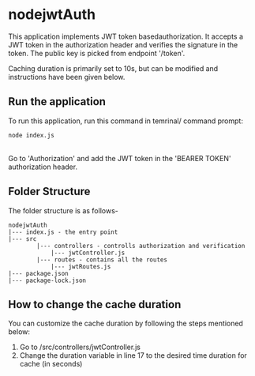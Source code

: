 # nodejwtAuth

This application implements JWT token basedauthorization. It accepts a JWT token in the authorization header and verifies the signature in the token. The public key is picked from endpoint '/token'. 

Caching duration is primarily set to 10s, but can be modified and instructions have been given below. 

## Run the application

To run this application, run this command in temrinal/ command prompt:

    node index.js
<br> Go to 'Authorization' and add the JWT token in the 'BEARER TOKEN' authorization header.

## Folder Structure

The folder structure is as follows-
```
nodejwtAuth
|--- index.js - the entry point
|--- src
		|--- controllers - controlls authorization and verification
			|--- jwtController.js
		|--- routes - contains all the routes
			|--- jwtRoutes.js
|--- package.json
|--- package-lock.json
```

## How to change the cache duration

You can customize the cache duration by following the steps mentioned below:
 1. Go to /src/controllers/jwtController.js
 2. Change the duration variable in line 17 to the desired time duration for cache (in seconds)